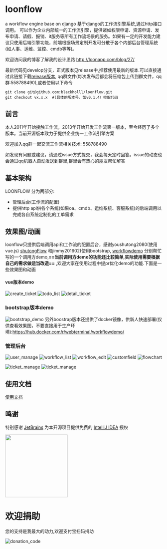 # loonflow
a workflow engine base on django
基于django的工作流引擎系统,通过http接口调用。 可以作为企业内部统一的工作流引擎，提供诸如权限申请、资源申请、发布申请、请假、报销、it服务等所有工作流场景的服务。如果有一定的开发能力建议只使用后端引擎功能，前端根据场景定制开发可分散于各个内部后台管理系统(如人事、运维、监控、cmdb等等)。

欢迎访问我的博客了解我的设计思路 http://loonapp.com/blog/27/

最新代码见develop分支，正式版本见release中,推荐使用最新的版本.可以直接通过此链接下载[release版本](https://github.com/blackholll/loonflow/releases), qq群文件(每次发布后都会将压缩包上传到群文件，qq群:558788490),或者使用以下命令
```
git clone git@github.com:blackholll/loonflow.git
git checkout vx.x.x  #(具体的版本号，如v0.1.4）拉取代码
```


## 前言
本人2011年开始接触工作流，2013年开始开发工作流第一版本，至今经历了多个版本。当前开源版本致力于提供企业统一工作流引擎方案

欢迎加入qq群一起交流工作流相关技术: 558788490

如发现有问题或建议，请通过issue方式提交，我会每天定时回答。issue的动态也会通过qq机器人自动发送到群里,群里会有热心的朋友帮忙解答

## 基本架构
LOONFLOW 分为两部分:
- 管理后台(工作流的配置) 
- 提供http api供各个系统(如果oa、cmdb、运维系统、客服系统)的后端调用以完成各自系统定制化的工单需求

## 效果图/动画
loonflow只提供后端调用api和工作流的配置后台，感谢youshutong2080(使用vue.js)
[shutongFlow](https://github.com/youshutong2080/shutongFlow) 和jimmy201602(使用bootstrap,  [workflowdemo](https://github.com/jimmy201602/workflowdemo)
分别帮忙写的一个调用方demo,**==当前调用方demo的功能还比较简单,实际使用需要根据自己的需求做适当改造==** ,欢迎大家在使用过程中提pr优化demo的功能.下面是一些效果图和动画

#### vue版本demo
![create_ticket](/docs/images/create-ticket.png)
![todo_list](/docs/images/todo-list.png)
![detail_ticket](/docs/images/detail-ticket.png)

### bootstrap版本demo
![bootstrap_demo](/docs/images/jimmy201602_demo.gif)
另外boostrap版本还提供了docker镜像，供新人快速部署(仅供查看效果图，不要直接用于生产环境):https://hub.docker.com/r/webterminal/workflowdemo/

### 管理后台
![user_manage](/docs/images/user_manage.png)
![workflow_list](/docs/images/workflow_list.png)
![workflow_edit](/docs/images/workflow_edit.png)
![customfield](/docs/images/workflow_config_detail.png)
![flowchart](/docs/images/flowchart.png)

![ticket_manage](/docs/images/ticket_manage.png)
![ticket_manage](/docs/images/ticket_manage_detail.png)

## 使用文档
[使用文档](https://loonflow.readthedocs.io/zh_CN/latest/)

## 鸣谢

特别感谢 [JetBrains](https://www.jetbrains.com/?from=mirai) 为本开源项目提供免费的 [IntelliJ IDEA](https://www.jetbrains.com/idea/?from=loonflow)  授权  

[<img src="/docs/images/jetbrains-variant-3.png" width="200"/>](https://www.jetbrains.com/?from=loonflow)

# 欢迎捐助
您的支持是我最大的动力,欢迎支付宝扫码捐助

![donation_code](/docs/images/donation_code.png)
